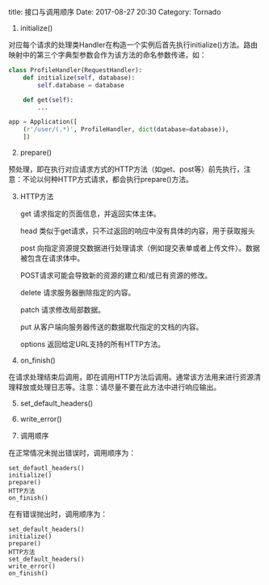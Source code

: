 title: 接口与调用顺序
Date: 2017-08-27 20:30
Category: Tornado

1. initialize()

对应每个请求的处理类Handler在构造一个实例后首先执行initialize()方法。路由映射中的第三个字典型参数会作为该方法的命名参数传递，如：

```python
class ProfileHandler(RequestHandler):
    def initialize(self, database):
        self.database = database

    def get(self):
        ...

app = Application([
    (r'/user/(.*)', ProfileHandler, dict(database=database)),
    ])
```

2. prepare()

预处理，即在执行对应请求方式的HTTP方法（如get、post等）前先执行，注意：不论以何种HTTP方式请求，都会执行prepare()方法。

3. HTTP方法

    get	     请求指定的页面信息，并返回实体主体。

    head	 类似于get请求，只不过返回的响应中没有具体的内容，用于获取报头

    post	 向指定资源提交数据进行处理请求（例如提交表单或者上传文件）。数据被包含在请求体中。
    
    POST请求可能会导致新的资源的建立和/或已有资源的修改。

    delete	 请求服务器删除指定的内容。

    patch	 请求修改局部数据。

    put	     从客户端向服务器传送的数据取代指定的文档的内容。

    options  返回给定URL支持的所有HTTP方法。

4. on_finish()

在请求处理结束后调用，即在调用HTTP方法后调用。通常该方法用来进行资源清理释放或处理日志等。注意：请尽量不要在此方法中进行响应输出。

5. set_default_headers()

6. write_error()

7. 调用顺序

在正常情况未抛出错误时，调用顺序为：

    set_defautl_headers()
    initialize()
    prepare()
    HTTP方法
    on_finish()

在有错误抛出时，调用顺序为：

    set_default_headers()
    initialize()
    prepare()
    HTTP方法
    set_default_headers()
    write_error()
    on_finish()
